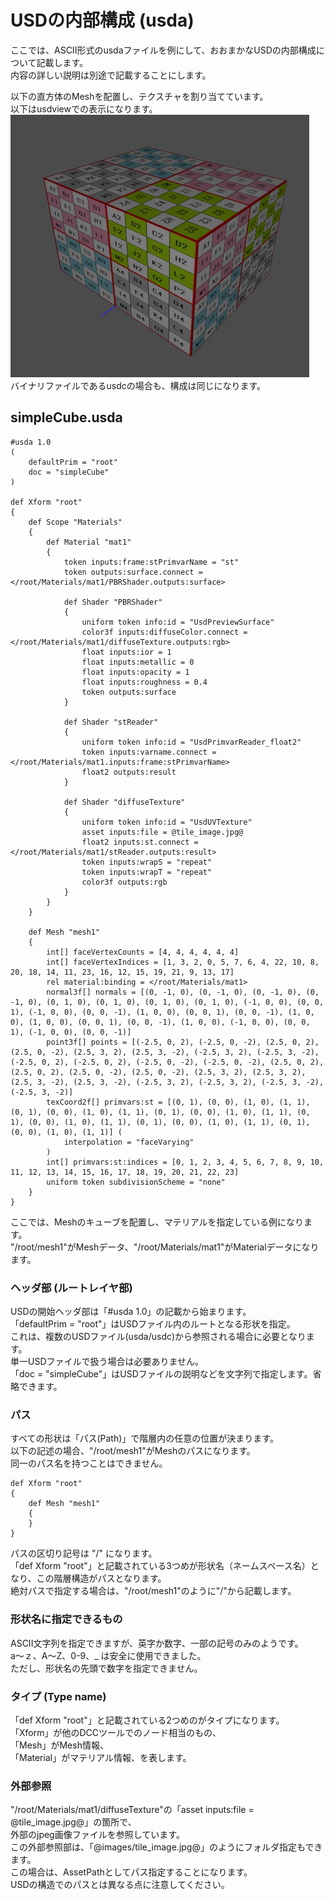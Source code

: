 # USDの内部構成 (usda)

ここでは、ASCII形式のusdaファイルを例にして、おおまかなUSDの内部構成について記載します。    
内容の詳しい説明は別途で記載することにします。    

以下の直方体のMeshを配置し、テクスチャを割り当てています。    
以下はusdviewでの表示になります。    
<img src="../images/usd_simpleCube.jpg" />    
バイナリファイルであるusdcの場合も、構成は同じになります。    

## simpleCube.usda

    #usda 1.0
    (
        defaultPrim = "root"
        doc = "simpleCube"
    )
    
    def Xform "root"
    {
        def Scope "Materials"
        {
            def Material "mat1"
            {
                token inputs:frame:stPrimvarName = "st"
                token outputs:surface.connect = </root/Materials/mat1/PBRShader.outputs:surface>

                def Shader "PBRShader"
                {
                    uniform token info:id = "UsdPreviewSurface"
                    color3f inputs:diffuseColor.connect = </root/Materials/mat1/diffuseTexture.outputs:rgb>
                    float inputs:ior = 1
                    float inputs:metallic = 0
                    float inputs:opacity = 1
                    float inputs:roughness = 0.4
                    token outputs:surface
                }
    
                def Shader "stReader"
                {
                    uniform token info:id = "UsdPrimvarReader_float2"
                    token inputs:varname.connect = </root/Materials/mat1.inputs:frame:stPrimvarName>
                    float2 outputs:result
                }
    
                def Shader "diffuseTexture"
                {
                    uniform token info:id = "UsdUVTexture"
                    asset inputs:file = @tile_image.jpg@
                    float2 inputs:st.connect = </root/Materials/mat1/stReader.outputs:result>
                    token inputs:wrapS = "repeat"
                    token inputs:wrapT = "repeat"
                    color3f outputs:rgb
                }
            }
        }
    
        def Mesh "mesh1"
        {
            int[] faceVertexCounts = [4, 4, 4, 4, 4, 4]
            int[] faceVertexIndices = [1, 3, 2, 0, 5, 7, 6, 4, 22, 10, 8, 20, 18, 14, 11, 23, 16, 12, 15, 19, 21, 9, 13, 17]
            rel material:binding = </root/Materials/mat1>
            normal3f[] normals = [(0, -1, 0), (0, -1, 0), (0, -1, 0), (0, -1, 0), (0, 1, 0), (0, 1, 0), (0, 1, 0), (0, 1, 0), (-1, 0, 0), (0, 0, 1), (-1, 0, 0), (0, 0, -1), (1, 0, 0), (0, 0, 1), (0, 0, -1), (1, 0, 0), (1, 0, 0), (0, 0, 1), (0, 0, -1), (1, 0, 0), (-1, 0, 0), (0, 0, 1), (-1, 0, 0), (0, 0, -1)]
            point3f[] points = [(-2.5, 0, 2), (-2.5, 0, -2), (2.5, 0, 2), (2.5, 0, -2), (2.5, 3, 2), (2.5, 3, -2), (-2.5, 3, 2), (-2.5, 3, -2), (-2.5, 0, 2), (-2.5, 0, 2), (-2.5, 0, -2), (-2.5, 0, -2), (2.5, 0, 2), (2.5, 0, 2), (2.5, 0, -2), (2.5, 0, -2), (2.5, 3, 2), (2.5, 3, 2), (2.5, 3, -2), (2.5, 3, -2), (-2.5, 3, 2), (-2.5, 3, 2), (-2.5, 3, -2), (-2.5, 3, -2)]
            texCoord2f[] primvars:st = [(0, 1), (0, 0), (1, 0), (1, 1), (0, 1), (0, 0), (1, 0), (1, 1), (0, 1), (0, 0), (1, 0), (1, 1), (0, 1), (0, 0), (1, 0), (1, 1), (0, 1), (0, 0), (1, 0), (1, 1), (0, 1), (0, 0), (1, 0), (1, 1)] (
                interpolation = "faceVarying"
            )
            int[] primvars:st:indices = [0, 1, 2, 3, 4, 5, 6, 7, 8, 9, 10, 11, 12, 13, 14, 15, 16, 17, 18, 19, 20, 21, 22, 23]
            uniform token subdivisionScheme = "none"
        }
    }

ここでは、Meshのキューブを配置し、マテリアルを指定している例になります。    
"/root/mesh1"がMeshデータ、"/root/Materials/mat1"がMaterialデータになります。    

### ヘッダ部 (ルートレイヤ部)

USDの開始ヘッダ部は「#usda 1.0」の記載から始まります。    
「defaultPrim = "root"」はUSDファイル内のルートとなる形状を指定。    
これは、複数のUSDファイル(usda/usdc)から参照される場合に必要となります。    
単一USDファイルで扱う場合は必要ありません。    
「doc = "simpleCube"」はUSDファイルの説明などを文字列で指定します。省略できます。    

### パス

すべての形状は「パス(Path)」で階層内の任意の位置が決まります。    
以下の記述の場合、"/root/mesh1"がMeshのパスになります。    
同一のパス名を持つことはできません。    

    def Xform "root"
    {
        def Mesh "mesh1"
        {
        }
    }

パスの区切り記号は "/" になります。     
「def Xform "root"」と記載されている3つめが形状名（ネームスペース名）となり、この階層構造がパスとなります。    
絶対パスで指定する場合は、"/root/mesh1"のように"/"から記載します。    

### 形状名に指定できるもの

ASCII文字列を指定できますが、英字か数字、一部の記号のみのようです。    
a～ｚ、A～Z、0-9、_  は安全に使用できました。    
ただし、形状名の先頭で数字を指定できません。     

### タイプ (Type name)

「def Xform "root"」と記載されている2つめのがタイプになります。    
「Xform」が他のDCCツールでのノード相当のもの、     
「Mesh」がMesh情報、    
「Material」がマテリアル情報、を表します。     

### 外部参照

"/root/Materials/mat1/diffuseTexture"の「asset inputs:file = @tile_image.jpg@」の箇所で、    
外部のjpeg画像ファイルを参照しています。    
この外部参照部は、「@images/tile_image.jpg@」のようにフォルダ指定もできます。    
この場合は、AssetPathとしてパス指定することになります。    
USDの構造でのパスとは異なる点に注意してください。    


